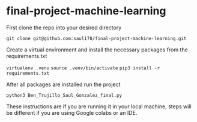 # final-project-machine-learning

First clone the repo into your desired directory

```git clone git@github.com:saul178/final-project-machine-learning.git```

Create a virtual environment and install the necessary packages from the requirements.txt

```virtualenv .venv```
```source .venv/bin/activate```
```pip3 install -r requirements.txt```

After all packages are installed run the project

```python3 Ben_Trujillo_Saul_Gonzalez_final.py```

These instructions are if you are running it in your local machine, steps will be different if you are using Google colabs or an IDE.
